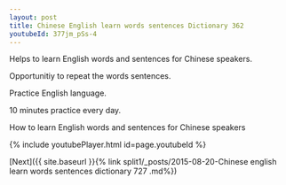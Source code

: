 ```yaml
---
layout: post
title: Chinese English learn words sentences Dictionary 362 
youtubeId: 377jm_pSs-4
---
```

 
 
Helps to learn English words and sentences for Chinese speakers.

Opportunitiy to repeat the words sentences. 

Practice English language. 
 
10 minutes practice every day. 
 
How to learn English words and sentences for Chinese speakers 
 
{% include youtubePlayer.html id=page.youtubeId %}
 
 
[Next]({{ site.baseurl }}{% link  split1/_posts/2015-08-20-Chinese english learn words sentences dictionary 727 .md%})
 
